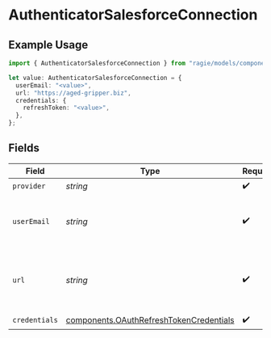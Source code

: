 # AuthenticatorSalesforceConnection

## Example Usage

```typescript
import { AuthenticatorSalesforceConnection } from "ragie/models/components";

let value: AuthenticatorSalesforceConnection = {
  userEmail: "<value>",
  url: "https://aged-gripper.biz",
  credentials: {
    refreshToken: "<value>",
  },
};
```

## Fields

| Field                                                                                              | Type                                                                                               | Required                                                                                           | Description                                                                                        |
| -------------------------------------------------------------------------------------------------- | -------------------------------------------------------------------------------------------------- | -------------------------------------------------------------------------------------------------- | -------------------------------------------------------------------------------------------------- |
| `provider`                                                                                         | *string*                                                                                           | :heavy_check_mark:                                                                                 | N/A                                                                                                |
| `userEmail`                                                                                        | *string*                                                                                           | :heavy_check_mark:                                                                                 | The email of the Salesforce account this is for                                                    |
| `url`                                                                                              | *string*                                                                                           | :heavy_check_mark:                                                                                 | The url of your Salesforce instance, where you go to login.                                        |
| `credentials`                                                                                      | [components.OAuthRefreshTokenCredentials](../../models/components/oauthrefreshtokencredentials.md) | :heavy_check_mark:                                                                                 | N/A                                                                                                |